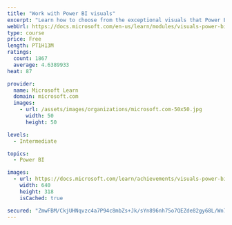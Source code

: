 ```yaml
---
title: "Work with Power BI visuals"
excerpt: "Learn how to choose from the exceptional visuals that Power BI makes available to you. Formatting visuals will direct the user’s attention to exactly where you want it, while helping to make the visual easier to read and interpret. You will also learn about how to use key performance indicators (KPIs)."
webUrl: https://docs.microsoft.com/en-us/learn/modules/visuals-power-bi/
type: course
price: Free
length: PT1H13M
ratings:
  count: 1867
  average: 4.6389933
heat: 87

provider:
  name: Microsoft Learn
  domain: microsoft.com
  images:
    - url: /assets/images/organizations/microsoft.com-50x50.jpg
      width: 50
      height: 50

levels:
  - Intermediate

topics:
  - Power BI

images:
  - url: https://docs.microsoft.com/learn/achievements/visuals-power-bi-social.png
    width: 640
    height: 318
    isCached: true

secured: "ZmwFBM/CkjUHNqvzc4a7P94c8mbZs+Jk/sYn896nh75o7QEZde82gy68L/Wn7ZYxv6VCwGzBPdZ+iuiW8o2YNIydz96wEyKdrVzYbowdf2MeLc33rMBiA6r6Mgay1e9CMDj1wKlrxt1c2WEuqSkb4l+F7Fw0XH+lySVfHzJXmBjG0Mey/MtfG5UTQWVvzxLPH3m1gffUM1I5r6rFSEIfDLh83DPsW5b0PjIW0BXCaNRm9PdeoncmlGohNB6kaR1GYI4UAoQV6V3KUFSRRhCzvoWiCaizyqEH6Y0jJBJhQ//a+1BZUJASbGHD0Cbb3X0q8HJv/6pIJl47c7rUGswDK2CBxXtvtdurRVXWLo+DnOS8NkZJw0dY3y+9Xffyn3QFERQqPRo+UpfCYIBjZZ35ISccmknv6nTZrqgEMbNIwMw=;IoSuzPowgm3+VbmXtSvTJw=="
---
```


